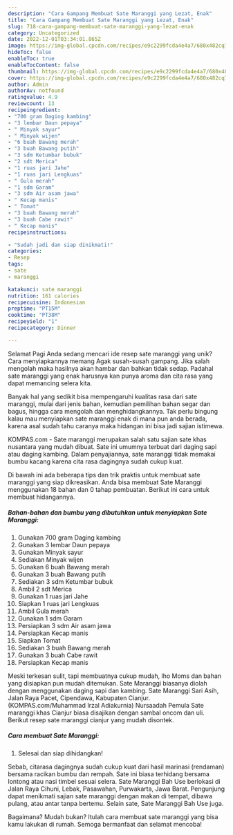 ```yaml
---
description: "Cara Gampang Membuat Sate Maranggi yang Lezat, Enak"
title: "Cara Gampang Membuat Sate Maranggi yang Lezat, Enak"
slug: 718-cara-gampang-membuat-sate-maranggi-yang-lezat-enak
category: Uncategorized
date: 2022-12-01T03:34:01.865Z
image: https://img-global.cpcdn.com/recipes/e9c2299fcda4e4a7/680x482cq70/sate-maranggi-foto-resep-utama.jpg
hideToc: false
enableToc: true
enableTocContent: false
thumbnail: https://img-global.cpcdn.com/recipes/e9c2299fcda4e4a7/680x482cq70/sate-maranggi-foto-resep-utama.jpg
cover: https://img-global.cpcdn.com/recipes/e9c2299fcda4e4a7/680x482cq70/sate-maranggi-foto-resep-utama.jpg
author: Admin
authorAv: notfound
ratingvalue: 4.9
reviewcount: 13
recipeingredient:
- "700 gram Daging kambing"
- "3 lembar Daun pepaya"
- " Minyak sayur"
- " Minyak wijen"
- "6 buah Bawang merah"
- "3 buah Bawang putih"
- "3 sdm Ketumbar bubuk"
- "2 sdt Merica"
- "1 ruas jari Jahe"
- "1 ruas jari Lengkuas"
- " Gula merah"
- "1 sdm Garam"
- "3 sdm Air asam jawa"
- " Kecap manis"
- " Tomat"
- "3 buah Bawang merah"
- "3 buah Cabe rawit"
- " Kecap manis"
recipeinstructions:

- "Sudah jadi dan siap dinikmati!"
categories:
- Resep
tags:
- sate
- maranggi

katakunci: sate maranggi 
nutrition: 161 calories
recipecuisine: Indonesian
preptime: "PT15M"
cooktime: "PT38M"
recipeyield: "1"
recipecategory: Dinner

---
```



Selamat Pagi Anda sedang mencari ide resep sate maranggi yang unik? Cara menyiapkannya memang Agak susah-susah gampang. Jika salah mengolah maka hasilnya akan hambar dan bahkan tidak sedap. Padahal sate maranggi yang enak harusnya kan punya aroma dan cita rasa yang dapat memancing selera kita.


Banyak hal yang sedikit bisa mempengaruhi kualitas rasa dari sate maranggi, mulai dari jenis bahan, kemudian pemilihan bahan segar dan bagus, hingga cara mengolah dan menghidangkannya. Tak perlu bingung kalau mau menyiapkan sate maranggi enak di mana pun anda berada, karena asal sudah tahu caranya maka hidangan ini bisa jadi sajian istimewa.

KOMPAS.com - Sate maranggi merupakan salah satu sajian sate khas nusantara yang mudah dibuat. Sate ini umumnya terbuat dari daging sapi atau daging kambing. Dalam penyajiannya, sate maranggi tidak memakai bumbu kacang karena cita rasa dagingnya sudah cukup kuat.


Di bawah ini ada beberapa tips dan trik praktis untuk membuat sate maranggi yang siap dikreasikan. Anda bisa membuat Sate Maranggi menggunakan 18 bahan dan 0 tahap pembuatan. Berikut ini cara untuk membuat hidangannya.

<!--inarticleads1-->

##### Bahan-bahan dan bumbu yang dibutuhkan untuk menyiapkan Sate Maranggi:

1. Gunakan 700 gram Daging kambing
1. Gunakan 3 lembar Daun pepaya
1. Gunakan  Minyak sayur
1. Sediakan  Minyak wijen
1. Gunakan 6 buah Bawang merah
1. Gunakan 3 buah Bawang putih
1. Sediakan 3 sdm Ketumbar bubuk
1. Ambil 2 sdt Merica
1. Gunakan 1 ruas jari Jahe
1. Siapkan 1 ruas jari Lengkuas
1. Ambil  Gula merah
1. Gunakan 1 sdm Garam
1. Persiapkan 3 sdm Air asam jawa
1. Persiapkan  Kecap manis
1. Siapkan  Tomat
1. Sediakan 3 buah Bawang merah
1. Gunakan 3 buah Cabe rawit
1. Persiapkan  Kecap manis


Meski terkesan sulit, tapi membuatnya cukup mudah, lho Moms dan bahan yang disiapkan pun mudah ditemukan. Sate Maranggi biasanya diolah dengan menggunakan daging sapi dan kambing. Sate Maranggi Sari Asih, Jalan Raya Pacet, Cipendawa, Kabupaten Cianjur. (KOMPAS.com/Muhammad Irzal Adiakurnia) Nursaadah Pemula Sate maranggi khas Cianjur biasa disajikan dengan sambal oncom dan uli. Berikut resep sate maranggi cianjur yang mudah disontek. 

<!--inarticleads2-->

##### Cara membuat Sate Maranggi:


1. Selesai dan siap dihidangkan!

Sebab, citarasa dagingnya sudah cukup kuat dari hasil marinasi (rendaman) bersama racikan bumbu dan rempah. Sate ini biasa terhidang bersama lontong atau nasi timbel sesuai selera. Sate Maranggi Bah Use berlokasi di Jalan Raya Cihuni, Lebak, Pasawahan, Purwakarta, Jawa Barat. Pengunjung dapat menikmati sajian sate maranggi dengan makan di tempat, dibawa pulang, atau antar tanpa bertemu. Selain sate, Sate Maranggi Bah Use juga. 

Bagaimana? Mudah bukan? Itulah cara membuat sate maranggi yang bisa kamu lakukan di rumah. Semoga bermanfaat dan selamat mencoba!
